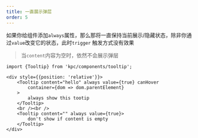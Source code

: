 ```yaml
---
title: 一直展示弹层 
order: 5
---
```


如果你给组件添加`always`属性，那么那将一直保持当前展示/隐藏状态，除非你通过`value`改变它的状态，此时`trigger`
触发方式没有效果

> 当`content`内容为空时，依然不会展示弹层

```vdt
import {Tooltip} from 'kpc/components/tooltip';

<div style={{position: 'relative'}}>
    <Tooltip content="hello" always value={true} canHover 
        container={dom => dom.parentElement}
    >
        always show this tootip 
    </Tooltip>
    <br /><br />
    <Tooltip content="" always value={true}>
        don't show if content is empty
    </Tooltip>
</div>
```
